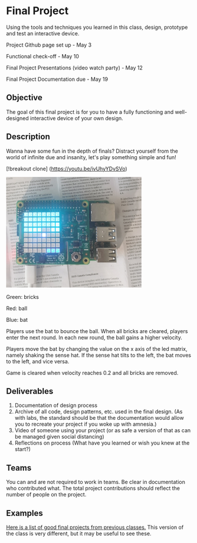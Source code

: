 # Final Project

Using the tools and techniques you learned in this class, design, prototype and test an interactive device.

Project Github page set up - May 3

Functional check-off - May 10
 
Final Project Presentations (video watch party) - May 12

Final Project Documentation due - May 19



## Objective

The goal of this final project is for you to have a fully functioning and well-designed interactive device of your own design.
 
## Description

Wanna have some fun in the depth of finals? Distract yourself from the world of infinite due and insanity, let's play something simple and fun!

[!breakout clone] (https://youtu.be/ivUhyYDvSVo)

<img src="https://github.com/helensz98/Interactive-Lab-Hub/blob/Spring2021/Final%20Project/breakout_clone.jpg" height="300"> 

Green: bricks

Red: ball

Blue: bat

Players use the bat to bounce the ball. When all bricks are cleared, players enter the next round. In each new round, the ball gains a higher velocity.

Players move the bat by changing the value on the x axis of the led matrix, namely shaking the sense hat. If the sense hat tilts to the left, the bat moves to the left, and vice versa. 

Game is cleared when velocity reaches 0.2 and all bricks are removed. 

## Deliverables

1. Documentation of design process
2. Archive of all code, design patterns, etc. used in the final design. (As with labs, the standard should be that the documentation would allow you to recreate your project if you woke up with amnesia.)
3. Video of someone using your project (or as safe a version of that as can be managed given social distancing)
4. Reflections on process (What have you learned or wish you knew at the start?)


## Teams

You can and are not required to work in teams. Be clear in documentation who contributed what. The total project contributions should reflect the number of people on the project.

## Examples

[Here is a list of good final projects from previous classes.](https://github.com/FAR-Lab/Developing-and-Designing-Interactive-Devices/wiki/Previous-Final-Projects)
This version of the class is very different, but it may be useful to see these.
